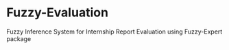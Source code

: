 # Fuzzy-Evaluation
Fuzzy Inference System for Internship Report Evaluation using Fuzzy-Expert package

